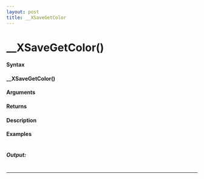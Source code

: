 ```yaml
---
layout: post
title: __XSaveGetColor
---
```


# __XSaveGetColor()


#### Syntax

#### __XSaveGetColor()

#### Arguments

#### Returns

#### Description

#### Examples

```

```

##### Output:

```

```

---